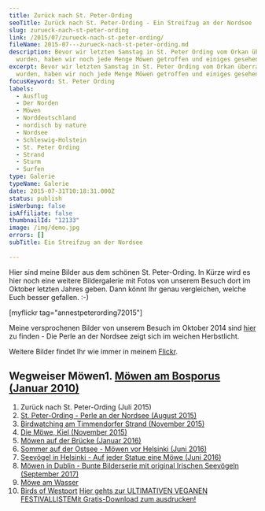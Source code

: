 ```yaml
---
title: Zurück nach St. Peter-Ording
seoTitle: Zurück nach St. Peter-Ording - Ein Streifzug an der Nordsee
slug: zurueck-nach-st-peter-ording
link: /2015/07/zurueck-nach-st-peter-ording/
fileName: 2015-07---zurueck-nach-st-peter-ording.md
description: Bevor wir letzten Samstag in St. Peter Ording vom Orkan überrascht
  wurden, haben wir noch jede Menge Möwen getroffen und einiges gesehen.
excerpt: Bevor wir letzten Samstag in St. Peter Ording vom Orkan überrascht
  wurden, haben wir noch jede Menge Möwen getroffen und einiges gesehen.
focusKeyword: St. Peter Ording
labels:
  - Ausflug
  - Der Norden
  - Möwen
  - Norddeutschland
  - nordisch by nature
  - Nordsee
  - Schleswig-Holstein
  - St. Peter Ording
  - Strand
  - Sturm
  - Surfen
type: Galerie
typeName: Galerie
date: 2015-07-31T10:18:31.000Z
status: publish
isWerbung: false
isAffiliate: false
thumbnailId: "12133"
image: /img/demo.jpg
errors: []
subTitle: Ein Streifzug an der Nordsee
  
---
```


Hier sind meine Bilder aus dem schönen St. Peter-Ording. In Kürze wird es hier
noch eine weitere Bildergalerie mit Fotos von unserem Besuch dort im Oktober
letzten Jahres geben. Dann könnt Ihr genau vergleichen, welche Euch besser
gefallen. :-)

[myflickr tag="annestpeterording72015"]

Meine versprochenen Bilder von unserem Besuch im Oktober 2014 sind
[hier](/2015/08/st-peter-ording/) zu finden - Die Perle an der Nordsee zeigt
sich im weichen Herbstlicht.

Weitere Bilder findet Ihr wie immer in meinem
[Flickr](https://www.flickr.com/photos/99929697@N07/).

## Wegweiser Möwen1. [Möwen am Bosporus (Januar 2010)](/2010/01/moewen-am-bosporus/)

1.  Zurück nach St. Peter-Ording (Juli 2015)
1.  [St. Peter-Ording - Perle an der Nordsee (August 2015)](/2015/08/st-peter-ording/)
1.  [Birdwatching am Timmendorfer Strand (November 2015)](/2015/11/birdwatching-am-timmendorfer-strand/)
1.  [Die Möwe, Kiel (November 2015)](/2015/11/die-moewe/)
1.  [Möwen auf der Brücke (Januar 2016)](/2016/01/moewen-auf-der-bruecke/)
1.  [Sommer auf der Ostsee - Möwen vor Helsinki (Juni 2016)](/2016/07/sommer-auf-der-ostsee-travemuende-helsinki/)
1.  [Seevögel in Helsinki - Auf jeder Statue eine Möwe (Juni 2016)](/2016/08/auf-jeder-statue-eine-moewe/)
1.  [Möwen in Dublin - Bunte Bilderserie mit original Irischen Seevögeln (September 2017)](/2017/10/moewen-in-dublin/)
1.  [Möwe am Wasser](/2018/01/moewe-am-wasser/)
1.  [Birds of Westport](/2018/05/birds-of-westport/)
    [Hier gehts zur ULTIMATIVEN VEGANEN FESTIVALLISTEMit Gratis-Download zum ausdrucken!](/2015/03/die-ultimative-vegane-festivalliste)

  